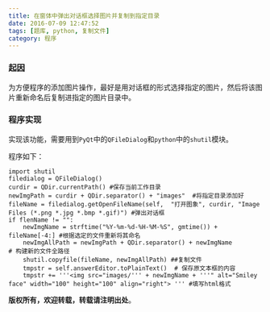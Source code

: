 ```yaml
---
title: 在窗体中弹出对话框选择图片并复制到指定目录
date: 2016-07-09 12:47:52
tags: [题库, python, 复制文件]
category: 程序
---
```

### 起因
为方便程序的添加图片操作，最好是用对话框的形式选择指定的图片，然后将该图片重新命名后复制进指定的图片目录中。
<!-- more -->

### 程序实现
实现该功能，需要用到`PyQt`中的`QFileDialog`和`python`中的`shutil`模块。

程序如下：
```
import shutil
filedialog = QFileDialog()
curdir = QDir.currentPath() #保存当前工作目录
newImgPath = curdir + QDir.separator() + "images"  #将指定目录添加好
fileName = filedialog.getOpenFileName(self,  "打开图象", curdir, "Image Files (*.png *.jpg *.bmp *.gif)") #弹出对话框
if flenName != "":
    newImgName = strftime("%Y-%m-%d-%H-%M-%S", gmtime()) + fileName[-4:] #根据选定的文件重新将其命名
    newImgAllPath = newImgPath + QDir.separator() + newImgName           # 构建新的文件全路径
    shutil.copyfile(fileName, newImgAllPath) ##复制文件
    tmpstr = self.answerEditor.toPlainText()  # 保存原文本框的内容
    tmpstr += '''<img src="images/''' + newImgName + '''" alt="Smiley face" width="100" height="100" align="right"> ''' #填写html格式
```

**版权所有，欢迎转载，转载请注明出处**。
